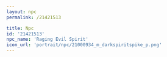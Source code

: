 ```yaml
---
layout: npc
permalink: /21421513

title: Npc
id: '21421513'
npc_name: 'Raging Evil Spirit'
icon_url: 'portrait/npc/21000934_m_darkspiritspike_p.png'
---
```

